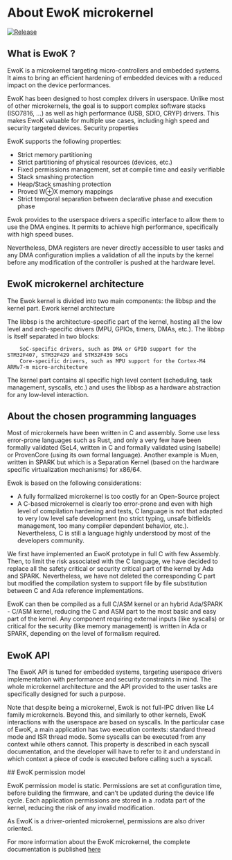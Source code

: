 # About EwoK microkernel


[![Release](https://img.shields.io/github/release/wookey-project/ewok-kernel.svg)](https://github.com/wookey-project/ewok-kernel/releases/latest)

## What is EwoK ?

EwoK is a microkernel targeting micro-controllers and embedded systems. It aims to bring an efficient hardening of embedded devices with a reduced impact on the device performances.

EwoK has been designed to host complex drivers in userspace. Unlike most of other microkernels, the goal is to support complex software stacks (ISO7816, …) as well as high performance (USB, SDIO, CRYP) drivers. This makes EwoK valuable for multiple use cases, including high speed and security targeted devices.
Security properties

EwoK supports the following properties:

   * Strict memory partitioning
   * Strict partitioning of physical resources (devices, etc.)
   * Fixed permissions management, set at compile time and easily verifiable
   * Stack smashing protection
   * Heap/Stack smashing protection
   * Proved W⊕X memory mappings
   * Strict temporal separation between declarative phase and execution phase

Ewok provides to the userspace drivers a specific interface to allow them to use the DMA engines. It permits to achieve high performance, specifically with high speed buses.

Nevertheless, DMA registers are never directly accessible to user tasks and any DMA configuration implies a validation of all the inputs by the kernel before any modification of the controller is pushed at the hardware level.

## EwoK microkernel architecture

The Ewok kernel is divided into two main components: the libbsp and the kernel part.
Ework kernel architecture

The libbsp is the architecture-specific part of the kernel, hosting all the low level and arch-specific drivers (MPU, GPIOs, timers, DMAs, etc.). The libbsp is itself separated in two blocks:

        SoC-specific drivers, such as DMA or GPIO support for the STM32F407, STM32F429 and STM32F439 SoCs
        Core-specific drivers, such as MPU support for the Cortex-M4 ARMv7-m micro-architecture

The kernel part contains all specific high level content (scheduling, task management, syscalls, etc.) and uses the libbsp as a hardware abstraction for any low-level interaction.

## About the chosen programming languages

Most of microkernels have been written in C and assembly. Some use less error-prone languages such as Rust, and only a very few have been formally validated (SeL4, written in C and formally validated using Isabelle) or ProvenCore (using its own formal language). Another example is Muen, written in SPARK but which is a Separation Kernel (based on the hardware specific virtualization mechanisms) for x86/64.

Ewok is based on the following considerations:

   * A fully formalized microkernel is too costly for an Open-Source project
   * A C-based microkernel is clearly too error-prone and even with high level of compilation hardening and tests, C language is not that adapted to very low level safe development (no strict typing, unsafe bitfields management, too many compiler dependent behavior, etc.). Nevertheless, C is still a language highly understood by most of the developers community.

We first have implemented an EwoK prototype in full C with few Assembly. Then, to limit the risk associated with the C language, we have decided to replace all the safety critical or security critical part of the kernel by Ada and SPARK. Nevertheless, we have not deleted the corresponding C part but modified the compilation system to support file by file substitution between C and Ada reference implementations.

EwoK can then be compiled as a full C/ASM kernel or an hybrid Ada/SPARK - C/ASM kernel, reducing the C and ASM part to the most basic and easy part of the kernel. Any component requiring external inputs (like syscalls) or critical for the security (like memory management) is written in Ada or SPARK, depending on the level of formalism required.

## EwoK API

The EwoK API is tuned for embedded systems, targeting userspace drivers implementation with performance and security constraints in mind. The whole microkernel architecture and the API provided to the user tasks are specifically designed for such a purpose.

Note that despite being a microkernel, Ewok is not full-IPC driven like L4 family microkernels. Beyond this, and similarly to other kernels, EwoK interactions with the userspace are based on syscalls. In the particular case of EwoK, a main application has two execution contexts: standard thread mode and ISR thread mode. Some syscalls can be executed from any context while others cannot. This property is described in each syscall documentation, and the developer will have to refer to it and understand in which context a piece of code is executed before calling such a syscall.

## EwoK permission model

EwoK permission model is static. Permissions are set at configuration time, before building the firmware, and can’t be updated during the device life cycle. Each application permissions are stored in a .rodata part of the kernel, reducing the risk of any invalid modification.

As EwoK is a driver-oriented microkernel, permissions are also driver oriented.

For more information about the EwoK microkernel, the complete documentation is published [here](https://wookey-project.github.io/ewok.html)

